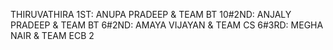 THIRUVATHIRA
1ST: ANUPA PRADEEP & TEAM BT 10#2ND: ANJALY PRADEEP & TEAM BT 6#2ND: AMAYA VIJAYAN & TEAM CS 6#3RD: MEGHA NAIR & TEAM ECB 2
